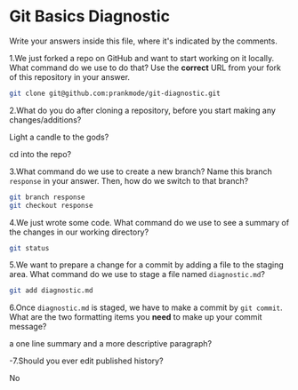# Git Basics Diagnostic

Write your answers inside this file, where it's indicated by the comments.

1.We just forked a repo on GitHub and want to start working on it locally.
What command do we use to do that? Use the **correct** URL from your fork of
this repository in your answer.

```sh
git clone git@github.com:prankmode/git-diagnostic.git
```

2.What do you do after cloning a repository, before you start making any
changes/additions?

Light a candle to the gods?

cd into the repo?

3.What command do we use to create a new branch? Name this branch `response`
    in your answer. Then, how do we switch to that branch?

```sh
git branch response
git checkout response
```

4.We just wrote some code. What command do we use to see a summary of the
    changes in our working directory?

```sh
git status
```

5.We want to prepare a change for a commit by adding a file to the staging
    area. What command do we use to stage a file named `diagnostic.md`?

```sh
git add diagnostic.md
```

6.Once `diagnostic.md` is staged, we have to make a commit by `git commit`.
What are the two formatting items you **need** to make up your commit message?

a one line summary and a more descriptive paragraph?

-7.Should you ever edit published history?

No
